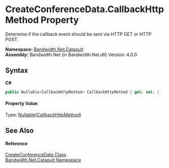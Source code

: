 ﻿# CreateConferenceData.CallbackHttpMethod Property 
 

Determine if the callback event should be sent via HTTP GET or HTTP POST.

**Namespace:**&nbsp;<a href ="N_Bandwidth_Net_Catapult.md">Bandwidth.Net.Catapult</a><br />**Assembly:**&nbsp;Bandwidth.Net (in Bandwidth.Net.dll) Version: 4.0.0

## Syntax

**C#**<br />
``` C#
public Nullable<CallbackHttpMethod> CallbackHttpMethod { get; set; }
```


#### Property Value
Type: <a href="http://msdn2.microsoft.com/en-us/library/b3h38hb0" target="_blank">Nullable</a>(<a href ="T_Bandwidth_Net_Catapult_CallbackHttpMethod.md">CallbackHttpMethod</a>)

## See Also


#### Reference
<a href ="T_Bandwidth_Net_Catapult_CreateConferenceData.md">CreateConferenceData Class</a><br /><a href ="N_Bandwidth_Net_Catapult.md">Bandwidth.Net.Catapult Namespace</a><br />